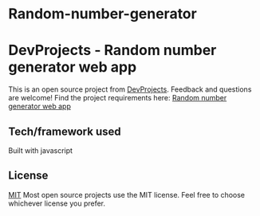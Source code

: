# Random-number-generator

# DevProjects - Random number generator web app

This is an open source project from [DevProjects](http://www.codementor.io/projects). Feedback and questions are welcome!
Find the project requirements here: [Random number generator web app](https://www.codementor.io/projects/web/random-number-generator-web-app-bz042v8kll)

## Tech/framework used
Built with javascript

## License
[MIT](https://choosealicense.com/licenses/mit/)
Most open source projects use the MIT license. Feel free to choose whichever license you prefer.
